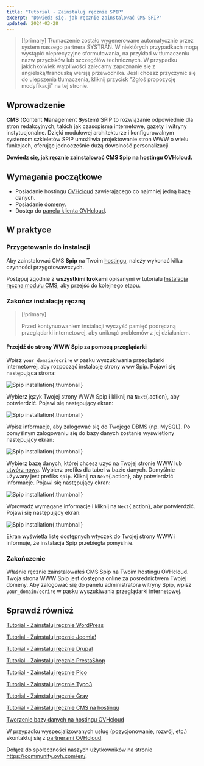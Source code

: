 ```yaml
---
title: "Tutorial - Zainstaluj ręcznie SPIP"
excerpt: "Dowiedz się, jak ręcznie zainstalować CMS SPIP"
updated: 2024-03-28
---
```


> [!primary]
> Tłumaczenie zostało wygenerowane automatycznie przez system naszego partnera SYSTRAN. W niektórych przypadkach mogą wystąpić nieprecyzyjne sformułowania, na przykład w tłumaczeniu nazw przycisków lub szczegółów technicznych. W przypadku jakichkolwiek wątpliwości zalecamy zapoznanie się z angielską/francuską wersją przewodnika. Jeśli chcesz przyczynić się do ulepszenia tłumaczenia, kliknij przycisk "Zgłoś propozycję modyfikacji" na tej stronie.
>

## Wprowadzenie

**CMS** (**C**ontent **M**anagement **S**ystem) SPIP to rozwiązanie odpowiednie dla stron redakcyjnych, takich jak czasopisma internetowe, gazety i witryny instytucjonalne. Dzięki modułowej architekturze i konfigurowalnym systemom szkieletów SPIP umożliwia projektowanie stron WWW o wielu funkcjach, oferując jednocześnie dużą dowolność personalizacji.

**Dowiedz się, jak ręcznie zainstalować CMS Spip na hostingu OVHcloud.**

## Wymagania początkowe

- Posiadanie hostingu [OVHcloud](https://www.ovhcloud.com/pl/web-hosting/) zawierającego co najmniej jedną bazę danych.
- Posiadanie [domeny](https://www.ovhcloud.com/pl/domains/).
- Dostęp do [panelu klienta OVHcloud](https://www.ovh.com/auth/?action=gotomanager&from=https://www.ovh.pl/&ovhSubsidiary=pl).

## W praktyce

### Przygotowanie do instalacji

Aby zainstalować CMS **Spip** na Twoim [hostingu](https://www.ovhcloud.com/pl/web-hosting/), należy wykonać kilka czynności przygotowawczych.

Postępuj zgodnie z **wszystkimi krokami** opisanymi w tutorialu [Instalacja ręczna modułu CMS](/pages/web_cloud/web_hosting/cms_manual_installation), aby przejść do kolejnego etapu.

### Zakończ instalację ręczną

> [!primary]
>
> Przed kontynuowaniem instalacji wyczyść pamięć podręczną przeglądarki internetowej, aby uniknąć problemów z jej działaniem.
>

#### Przejdź do strony WWW Spip za pomocą przeglądarki

Wpisz `your_domain/ecrire` w pasku wyszukiwania przeglądarki internetowej, aby rozpocząć instalację strony www Spip. Pojawi się następująca strona:

![Spip installation](images/installation_first_step.png){.thumbnail}

Wybierz język Twojej strony WWW Spip i kliknij na `Next`{.action}, aby potwierdzić. Pojawi się następujący ekran:

![Spip installation](images/installation_second_step.png){.thumbnail}

Wpisz informacje, aby zalogować się do Twojego DBMS (np. MySQL). Po pomyślnym zalogowaniu się do bazy danych zostanie wyświetlony następujący ekran:

![Spip installation](images/installation_third_step.png){.thumbnail}

Wybierz bazę danych, której chcesz użyć na Twojej stronie WWW lub [utwórz nową](/pages/web_cloud/web_hosting/sql_create_database). Wybierz prefiks dla tabel w bazie danych. Domyślnie używany jest prefiks `spip`. Kliknij na `Next`{.action}, aby potwierdzić informacje. Pojawi się następujący ekran:

![Spip installation](images/installation_fourth_step.png){.thumbnail}

Wprowadź wymagane informacje i kliknij na `Next`{.action}, aby potwierdzić. Pojawi się następujący ekran:

![Spip installation](images/installation_fifth_step.png){.thumbnail}

Ekran wyświetla listę dostępnych wtyczek do Twojej strony WWW i informuje, że instalacja Spip przebiegła pomyślnie.

### Zakończenie

Właśnie ręcznie zainstalowałeś CMS Spip na Twoim hostingu OVHcloud. Twoja strona WWW Spip jest dostępna online za pośrednictwem Twojej domeny. Aby zalogować się do panelu administratora witryny Spip, wpisz `your_domain/ecrire` w pasku wyszukiwania przeglądarki internetowej.

## Sprawdź również <a name="go-further"></a>

[Tutorial - Zainstaluj ręcznie WordPress](/pages/web_cloud/web_hosting/cms_manual_installation_wordpress)

[Tutorial - Zainstaluj ręcznie Joomla!](/pages/web_cloud/web_hosting/cms_manual_installation_joomla)

[Tutorial - Zainstaluj ręcznie Drupal](/pages/web_cloud/web_hosting/cms_manual_installation_drupal)

[Tutorial - Zainstaluj ręcznie PrestaShop](/pages/web_cloud/web_hosting/cms_manual_installation_prestashop)

[Tutorial - Zainstaluj ręcznie Pico](/pages/web_cloud/web_hosting/cms_manual_installation_pico)

[Tutorial - Zainstaluj ręcznie Typo3](/pages/web_cloud/web_hosting/cms_manual_installation_typo3)

[Tutorial - Zainstaluj ręcznie Grav](/pages/web_cloud/web_hosting/cms_manual_installation_grav)

[Tutorial - Zainstaluj ręcznie CMS na hostingu](/pages/web_cloud/web_hosting/cms_manual_installation)

[Tworzenie bazy danych na hostingu OVHcloud](/pages/web_cloud/web_hosting/sql_create_database)
 
W przypadku wyspecjalizowanych usług (pozycjonowanie, rozwój, etc.) skontaktuj się z [partnerami OVHcloud](https://partner.ovhcloud.com/pl/directory/).
 
Dołącz do społeczności naszych użytkowników na stronie <https://community.ovh.com/en/>.